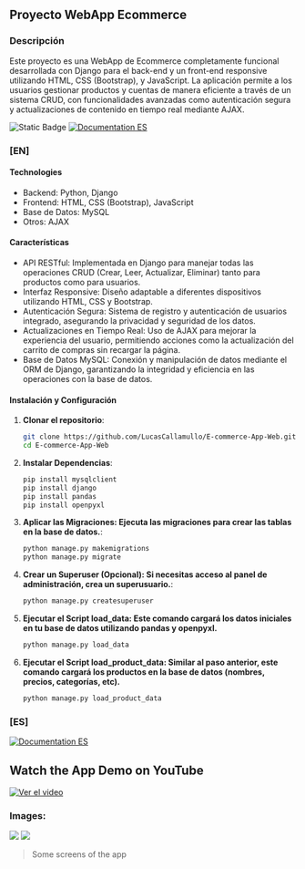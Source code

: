 ## Proyecto WebApp Ecommerce

### Descripción
Este proyecto es una WebApp de Ecommerce completamente funcional desarrollada con Django para el back-end y un front-end responsive utilizando HTML, CSS (Bootstrap), y JavaScript. La aplicación permite a los usuarios gestionar productos y cuentas de manera eficiente a través de un sistema CRUD, con funcionalidades avanzadas como autenticación segura y actualizaciones de contenido en tiempo real mediante AJAX.

![Static Badge](https://img.shields.io/badge/Documentation-EN-blue) [![Documentation ES](https://img.shields.io/badge/Documentation-ES-green)](https://github.com/LucasCallamullo/E-commerce-App-Web/blob/main/README-ES.md)

### [EN]
#### Technologies
* Backend: Python, Django
* Frontend: HTML, CSS (Bootstrap), JavaScript
* Base de Datos: MySQL
* Otros: AJAX

#### Características
* API RESTful: Implementada en Django para manejar todas las operaciones CRUD (Crear, Leer, Actualizar, Eliminar) tanto para productos como para usuarios.
* Interfaz Responsive: Diseño adaptable a diferentes dispositivos utilizando HTML, CSS y Bootstrap.
* Autenticación Segura: Sistema de registro y autenticación de usuarios integrado, asegurando la privacidad y seguridad de los datos.
* Actualizaciones en Tiempo Real: Uso de AJAX para mejorar la experiencia del usuario, permitiendo acciones como la actualización del carrito de compras sin recargar la página.
* Base de Datos MySQL: Conexión y manipulación de datos mediante el ORM de Django, garantizando la integridad y eficiencia en las operaciones con la base de datos.

#### Instalación y Configuración
1. **Clonar el repositorio**:
   ```bash
   git clone https://github.com/LucasCallamullo/E-commerce-App-Web.git
   cd E-commerce-App-Web

2. **Instalar Dependencias**:
   ```bash
   pip install mysqlclient
   pip install django
   pip install pandas
   pip install openpyxl

3. **Aplicar las Migraciones: Ejecuta las migraciones para crear las tablas en la base de datos.**:
   ```bash
   python manage.py makemigrations
   python manage.py migrate

4. **Crear un Superuser (Opcional): Si necesitas acceso al panel de administración, crea un superusuario.**:
   ```bash
   python manage.py createsuperuser

5. **Ejecutar el Script load_data: Este comando cargará los datos iniciales en tu base de datos utilizando pandas y openpyxl.**
   ```bash
   python manage.py load_data
6. **Ejecutar el Script load_product_data: Similar al paso anterior, este comando cargará los productos en la base de datos (nombres, precios, categorías, etc).**
   ```bash
   python manage.py load_product_data

### [ES]
[![Documentation ES](https://img.shields.io/badge/Documentation-ES-green)](https://github.com/LucasCallamullo/E-commerce-App-Web/blob/main/README-ES.md)

## Watch the App Demo on YouTube
[![Ver el video](https://img.youtube.com/vi/Hkyp8LaPAPg/0.jpg)](https://www.youtube.com/watch?v=Hkyp8LaPAPg)


### Images:
![](https://i.pinimg.com/736x/73/5b/6e/735b6ebb2cf852e28472a2efcc378e9e.jpg)
![](https://i.pinimg.com/736x/e1/1b/8a/e11b8a41f2f803cb0bcbcc735b4fcbbf.jpg)

> Some screens of the app
